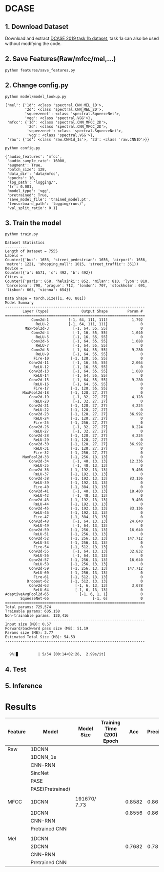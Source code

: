 # DCASE

## 1. Download Dataset 
Download and extract [DCASE 2019 task 1b dataset](https://zenodo.org/record/2589332), task 1a can also be used without modifying the code.

## 2. Save Features(Raw/mfcc/mel,...)
```
python features/save_features.py
```

## 2. Change config.py
```
python model/model_lookup.py
```
```
{'mel': {'1d': <class 'spectral.CNN_MEL_1D'>,
         '2d': <class 'spectral.CNN_MEL_2D'>,
         'squeezenet': <class 'spectral.SqueezeNet'>,
         'vgg': <class 'spectral.VGG'>},
 'mfcc': {'1d': <class 'spectral.CNN_MFCC_2D'>,
          '2d': <class 'spectral.CNN_MFCC_2D'>,
          'squeezenet': <class 'spectral.SqueezeNet'>,
          'vgg': <class 'spectral.VGG'>},
 'raw': {'1d': <class 'raw.CNN1d_1s'>, '2d': <class 'raw.CNN1D'>}}
```
```
python config.py
```
```
{'audio_features': 'mfcc',
 'audio_sample_rate': 16000,
 'augment': True,
 'batch_size': 128,
 'data_dir': 'data/mfcc',
 'epochs': 10,
 'log_path': 'logging/',
 'lr': 0.001,
 'model_type': 'vgg',
 'pretrained': True,
 'save_model_file': 'trained_model.pt',
 'tensorboard_path': 'logging/runs/',
 'val_split_ratio': 0.1}
```
## 3. Train the model
```
python train.py
```
```
Dataset Statistics
----------
Length of Dataset = 7555
Labels =
Counter({'bus': 1656, 'street_pedestrian': 1656, 'airport': 1656, 'metro': 1221, 'shopping_mall': 1015, 'street_traffic': 351})
Device =
Counter({'a': 6571, 'c': 492, 'b': 492})
Cities =
Counter({'paris': 858, 'helsinki': 852, 'milan': 810, 'lyon': 810, 'barcelona': 798, 'prague': 712, 'london': 707, 'stockholm': 691, 'lisbon': 663, 'vienna': 654})

Data Shape = torch.Size([1, 40, 801])
Model Summary
----------------------------------------------------------------
        Layer (type)               Output Shape         Param #
================================================================
            Conv2d-1         [-1, 64, 111, 111]           1,792
              ReLU-2         [-1, 64, 111, 111]               0
         MaxPool2d-3           [-1, 64, 55, 55]               0
            Conv2d-4           [-1, 16, 55, 55]           1,040
              ReLU-5           [-1, 16, 55, 55]               0
            Conv2d-6           [-1, 64, 55, 55]           1,088
              ReLU-7           [-1, 64, 55, 55]               0
            Conv2d-8           [-1, 64, 55, 55]           9,280
              ReLU-9           [-1, 64, 55, 55]               0
             Fire-10          [-1, 128, 55, 55]               0
           Conv2d-11           [-1, 16, 55, 55]           2,064
             ReLU-12           [-1, 16, 55, 55]               0
           Conv2d-13           [-1, 64, 55, 55]           1,088
             ReLU-14           [-1, 64, 55, 55]               0
           Conv2d-15           [-1, 64, 55, 55]           9,280
             ReLU-16           [-1, 64, 55, 55]               0
             Fire-17          [-1, 128, 55, 55]               0
        MaxPool2d-18          [-1, 128, 27, 27]               0
           Conv2d-19           [-1, 32, 27, 27]           4,128
             ReLU-20           [-1, 32, 27, 27]               0
           Conv2d-21          [-1, 128, 27, 27]           4,224
             ReLU-22          [-1, 128, 27, 27]               0
           Conv2d-23          [-1, 128, 27, 27]          36,992
             ReLU-24          [-1, 128, 27, 27]               0
             Fire-25          [-1, 256, 27, 27]               0
           Conv2d-26           [-1, 32, 27, 27]           8,224
             ReLU-27           [-1, 32, 27, 27]               0
           Conv2d-28          [-1, 128, 27, 27]           4,224
             ReLU-29          [-1, 128, 27, 27]               0
           Conv2d-30          [-1, 128, 27, 27]          36,992
             ReLU-31          [-1, 128, 27, 27]               0
             Fire-32          [-1, 256, 27, 27]               0
        MaxPool2d-33          [-1, 256, 13, 13]               0
           Conv2d-34           [-1, 48, 13, 13]          12,336
             ReLU-35           [-1, 48, 13, 13]               0
           Conv2d-36          [-1, 192, 13, 13]           9,408
             ReLU-37          [-1, 192, 13, 13]               0
           Conv2d-38          [-1, 192, 13, 13]          83,136
             ReLU-39          [-1, 192, 13, 13]               0
             Fire-40          [-1, 384, 13, 13]               0
           Conv2d-41           [-1, 48, 13, 13]          18,480
             ReLU-42           [-1, 48, 13, 13]               0
           Conv2d-43          [-1, 192, 13, 13]           9,408
             ReLU-44          [-1, 192, 13, 13]               0
           Conv2d-45          [-1, 192, 13, 13]          83,136
             ReLU-46          [-1, 192, 13, 13]               0
             Fire-47          [-1, 384, 13, 13]               0
           Conv2d-48           [-1, 64, 13, 13]          24,640
             ReLU-49           [-1, 64, 13, 13]               0
           Conv2d-50          [-1, 256, 13, 13]          16,640
             ReLU-51          [-1, 256, 13, 13]               0
           Conv2d-52          [-1, 256, 13, 13]         147,712
             ReLU-53          [-1, 256, 13, 13]               0
             Fire-54          [-1, 512, 13, 13]               0
           Conv2d-55           [-1, 64, 13, 13]          32,832
             ReLU-56           [-1, 64, 13, 13]               0
           Conv2d-57          [-1, 256, 13, 13]          16,640
             ReLU-58          [-1, 256, 13, 13]               0
           Conv2d-59          [-1, 256, 13, 13]         147,712
             ReLU-60          [-1, 256, 13, 13]               0
             Fire-61          [-1, 512, 13, 13]               0
          Dropout-62          [-1, 512, 13, 13]               0
           Conv2d-63            [-1, 6, 13, 13]           3,078
             ReLU-64            [-1, 6, 13, 13]               0
AdaptiveAvgPool2d-65              [-1, 6, 1, 1]               0
       SqueezeNet-66                    [-1, 6]               0
================================================================
Total params: 725,574
Trainable params: 605,158
Non-trainable params: 120,416
----------------------------------------------------------------
Input size (MB): 0.57
Forward/backward pass size (MB): 51.19
Params size (MB): 2.77
Estimated Total Size (MB): 54.53
----------------------------------------------------------------


  9%|▉         | 5/54 [00:14<02:26,  2.99s/it]
```

## 4. Test 

## 5. Inference



# Results
| Feature | Model            | Model Size   | Training Time (200) Epoch | Acc    | Precision | Recall | f1   |
|---------|------------------|--------------|---------------------------|--------|-----------|--------|------|
| Raw     | 1DCNN            |              |                           |        |           |        |      |
|         | 1DCNN_1s         |              |                           |        |           |        |      |
|         | CNN-RNN          |              |                           |        |           |        |      |
|         | SincNet          |              |                           |        |           |        |      |
|         | PASE             |              |                           |        |           |        |      |
|         | PASE(Pretrained) |              |                           |        |           |        |      |
|         |                  |              |                           |        |           |        |      |
| MFCC    | 1DCNN            | 191670/ 7.73 |                           | 0.8582 | 0.86      | 0.86   | 0.86 |
|         | 2DCNN            |              |                           | 0.8556 | 0.86      | 0.86   | 0.85 |
|         | CNN-RNN          |              |                           |        |           |        |      |
|         | Pretrained CNN   |              |                           |        |           |        |      |
|         |                  |              |                           |        |           |        |      |
| Mel     | 1DCNN            |              |                           |        |           |        |      |
|         | 2DCNN            |              |                           | 0.7682 | 0.78      | 0.78   | 0.78 |
|         | CNN-RNN          |              |                           |        |           |        |      |
|         | Pretrained CNN   |              |                           |        |           |        |      |
